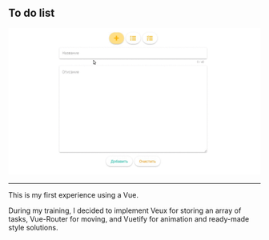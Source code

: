 ## To do list


![preview](https://github.com/friezpotato/Todo-List/blob/master/src/img/todo-list.gif) 

-------------------------

This is my first experience using a Vue.

During my training, I decided to implement Veux for storing an array of tasks, Vue-Router for moving, and Vuetify for animation and ready-made style solutions.
